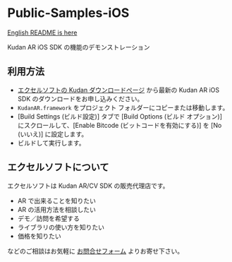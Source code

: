 # Public-Samples-iOS

[English README is here](./README_en.md)

Kudan AR iOS SDK の機能のデモンストレーション

## 利用方法

- [エクセルソフトの Kudan ダウンロードページ](https://www.xlsoft.com/jp/products/kudan/download.html?utm_source=external&utm_medium=github&utm_campaign=xlsoft_Public-Samples-iOS) から最新の Kudan AR iOS SDK のダウンロードをお申し込みください。
- `KudanAR.framework` をプロジェクト フォルダーにコピーまたは移動します。
- [Build Settings (ビルド設定)] タブで [Build Options (ビルド オプション)] にスクロールして、[Enable Bitcode (ビットコードを有効にする)] を [No (いいえ)] に設定します。
- ビルドして実行します。

## エクセルソフトについて

エクセルソフトは Kudan AR/CV SDK の販売代理店です。

- AR で出来ることを知りたい
- AR の活用方法を相談したい
- デモ／訪問を希望する
- ライブラリの使い方を知りたい
- 価格を知りたい

などのご相談はお気軽に [お問合せフォーム](https://www.xlsoft.com/jp/services/xlsoft_form.html?option2=Kudan&utm_source=external&utm_medium=github&utm_campaign=xlsoft_Public-Samples-iOS) よりお寄せ下さい。
